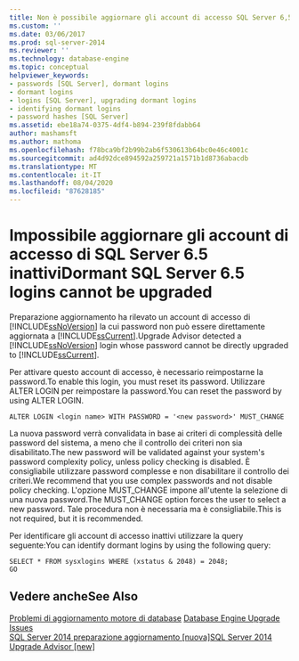 ```yaml
---
title: Non è possibile aggiornare gli account di accesso SQL Server 6,5 inattivi | Microsoft Docs
ms.custom: ''
ms.date: 03/06/2017
ms.prod: sql-server-2014
ms.reviewer: ''
ms.technology: database-engine
ms.topic: conceptual
helpviewer_keywords:
- passwords [SQL Server], dormant logins
- dormant logins
- logins [SQL Server], upgrading dormant logins
- identifying dormant logins
- password hashes [SQL Server]
ms.assetid: ebe18a74-0375-4df4-b894-239f8fdabb64
author: mashamsft
ms.author: mathoma
ms.openlocfilehash: f78bca9bf2b99b2ab6f530613b64bc0e46c4001c
ms.sourcegitcommit: ad4d92dce894592a259721a1571b1d8736abacdb
ms.translationtype: MT
ms.contentlocale: it-IT
ms.lasthandoff: 08/04/2020
ms.locfileid: "87628185"
---
```

# <a name="dormant-sql-server-65-logins-cannot-be-upgraded"></a><span data-ttu-id="00031-102">Impossibile aggiornare gli account di accesso di SQL Server 6.5 inattivi</span><span class="sxs-lookup"><span data-stu-id="00031-102">Dormant SQL Server 6.5 logins cannot be upgraded</span></span>
  <span data-ttu-id="00031-103">Preparazione aggiornamento ha rilevato un account di accesso di [!INCLUDE[ssNoVersion](../../includes/ssnoversion-md.md)] la cui password non può essere direttamente aggiornata a [!INCLUDE[ssCurrent](../../includes/sscurrent-md.md)].</span><span class="sxs-lookup"><span data-stu-id="00031-103">Upgrade Advisor detected a [!INCLUDE[ssNoVersion](../../includes/ssnoversion-md.md)] login whose password cannot be directly upgraded to [!INCLUDE[ssCurrent](../../includes/sscurrent-md.md)].</span></span>  
  
 <span data-ttu-id="00031-104">Per attivare questo account di accesso, è necessario reimpostarne la password.</span><span class="sxs-lookup"><span data-stu-id="00031-104">To enable this login, you must reset its password.</span></span> <span data-ttu-id="00031-105">Utilizzare ALTER LOGIN per reimpostare la password.</span><span class="sxs-lookup"><span data-stu-id="00031-105">You can reset the password by using ALTER LOGIN.</span></span>  
  
```  
ALTER LOGIN <login name> WITH PASSWORD = '<new password>' MUST_CHANGE  
```  
  
 <span data-ttu-id="00031-106">La nuova password verrà convalidata in base ai criteri di complessità delle password del sistema, a meno che il controllo dei criteri non sia disabilitato.</span><span class="sxs-lookup"><span data-stu-id="00031-106">The new password will be validated against your system's password complexity policy, unless policy checking is disabled.</span></span> <span data-ttu-id="00031-107">È consigliabile utilizzare password complesse e non disabilitare il controllo dei criteri.</span><span class="sxs-lookup"><span data-stu-id="00031-107">We recommend that you use complex passwords and not disable policy checking.</span></span> <span data-ttu-id="00031-108">L'opzione MUST_CHANGE impone all'utente la selezione di una nuova password.</span><span class="sxs-lookup"><span data-stu-id="00031-108">The MUST_CHANGE option forces the user to select a new password.</span></span> <span data-ttu-id="00031-109">Tale procedura non è necessaria ma è consigliabile.</span><span class="sxs-lookup"><span data-stu-id="00031-109">This is not required, but it is recommended.</span></span>  
  
 <span data-ttu-id="00031-110">Per identificare gli account di accesso inattivi utilizzare la query seguente:</span><span class="sxs-lookup"><span data-stu-id="00031-110">You can identify dormant logins by using the following query:</span></span>  
  
```  
SELECT * FROM sysxlogins WHERE (xstatus & 2048) = 2048;  
GO  
```  
  
## <a name="see-also"></a><span data-ttu-id="00031-111">Vedere anche</span><span class="sxs-lookup"><span data-stu-id="00031-111">See Also</span></span>  
 <span data-ttu-id="00031-112">[Problemi di aggiornamento motore di database](../../../2014/sql-server/install/database-engine-upgrade-issues.md) </span><span class="sxs-lookup"><span data-stu-id="00031-112">[Database Engine Upgrade Issues](../../../2014/sql-server/install/database-engine-upgrade-issues.md) </span></span>  
 [<span data-ttu-id="00031-113">SQL Server 2014 preparazione aggiornamento &#91;nuova&#93;</span><span class="sxs-lookup"><span data-stu-id="00031-113">SQL Server 2014 Upgrade Advisor &#91;new&#93;</span></span>](sql-server-2014-upgrade-advisor.md)  
  
  
